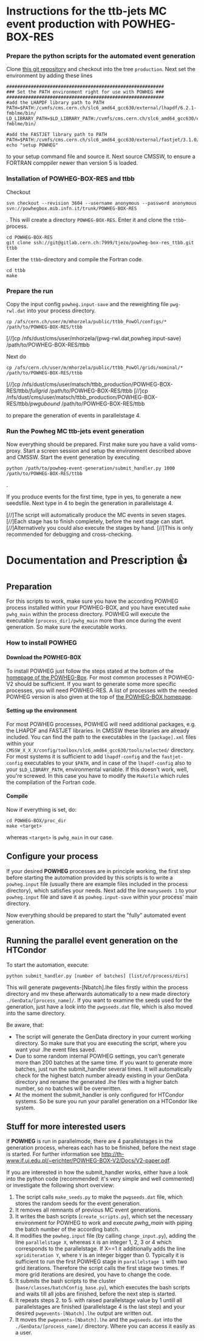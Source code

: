 # Instructions for the ttb-jets MC event production with POWHEG-BOX-RES

### Prepare the python scripts for the automated event generation
Clone [this git repository](https://gitlab.cern.ch/kit-cn-cms/powheg-event-generation) and checkout into the tree `production`.
Next set the environment by adding these lines
```console
##########################################################
### Set the PATH environment right for use with POWHEG ###
##########################################################
#add the LHAPDF library path to PATH
PATH=$PATH:/cvmfs/cms.cern.ch/slc6_amd64_gcc630/external/lhapdf/6.2.1-fmblme/bin/
LD_LIBRARY_PATH=$LD_LIBRARY_PATH:/cvmfs/cms.cern.ch/slc6_amd64_gcc630/external/lhapdf/6.2.1-fmblme/bin/

#add the FASTJET library path to PATH
PATH=$PATH:/cvmfs/cms.cern.ch/slc6_amd64_gcc630/external/fastjet/3.1.0/bin/
echo "setup POWHEG"
```
to your setup command file and source it. Next source CMSSW, to ensure a FORTRAN comppiler newer than version 5 is loaded.


### Installation of POWHEG-BOX-RES and ttbb
Checkout
```console
svn checkout --revision 3604 --username anonymous --password anonymous svn://powhegbox.mib.infn.it/trunk/POWHEG-BOX-RES
```
.
This will create a directory `POWHEG-BOX-RES`. Enter it and clone the `ttbb`-process.
```console
cd POWHEG-BOX-RES
git clone ssh://git@gitlab.cern.ch:7999/tjezo/powheg-box-res_ttbb.git ttbb
```
Enter the `ttbb`-directory and compile the Fortran code.
```console
cd ttbb
make
```

### Prepare the run
Copy the input config `powheg.input-save` and the reweighting file `pwg-rwl.dat` into your process directory.
```console
cp /afs/cern.ch/user/m/mhorzela/public/ttbb_PowOl/configs/* /path/to/POWHEG-BOX-RES/ttbb
```
[//]cp /nfs/dust/cms/user/mhorzela/{pwg-rwl.dat,powheg.input-save} /path/to/POWHEG-BOX-RES/ttbb

Next do
```console
cp /afs/cern.ch/user/m/mhorzela/public/ttbb_PowOl/grids/nominal/* /path/to/POWHEG-BOX-RES/ttbb
```
[//]cp /nfs/dust/cms/user/matsch/ttbb_production/POWHEG-BOX-RES/ttbb/*fullgrid* /path/to/POWHEG-BOX-RES/ttbb
[//]cp /nfs/dust/cms/user/matsch/ttbb_production/POWHEG-BOX-RES/ttbb/*pwgubound* /path/to/POWHEG-BOX-RES/ttbb

to prepare the generation of events in parallelstage 4.

### Run the Powheg MC ttb-jets event generation
Now everything should be prepared. First make sure you have a valid voms-proxy.
Start a screen session and setup the environment described above and CMSSW.
Start the event generation by executing
```console
python /path/to/powheg-event-generation/submit_handler.py 1000 /path/to/POWHEG-BOX-RES/ttbb
```
.

If you produce events for the first time, type in yes, to generate a new seedsfile. Next type in 4 to begin the generation in parallelstage 4.

[//]The script will automatically produce the MC events in seven stages. 
[//]Each stage has to finish completely, before the next stage can start.
[//]Alternatively you could also execute the stages by hand. 
[//]This is only recommended for debugging and cross-checking.


# Documentation and Prescription :+1:

## Preparation
For this scripts to work, make sure you have the according POWHEG process installed within your POWHEG-BOX, and you have executed `make pwhg_main` within the process directory. 
POWHEG will execute the executable `[process_dir]/pwhg_main` more than once during the event generation. So make sure the executable works.

### How to install POWHEG
#### Download the POWHEG-BOX
To install POWHEG just follow the steps stated at the bottom of the [homepage of the POWHEG-Box](http://powhegbox.mib.infn.it/). 
For most common processes it POWHEG-V2 should be sufficient. If you want to generate some more specific processes, you will need POWHEG-RES.
A list of processes with the needed POWHEG version is also given at the top of [the POWHEG-BOX homepage](http://powhegbox.mib.infn.it/).

#### Setting up the environment
For most POWHEG processes, POWHEG will need additional packages, e.g. the LHAPDF and FASTJET libraries. In CMSSW these libraries are already included. 
You can find the path to the executables in the `[package].xml` files within your `CMSSW_X_X_X/config/toolbox/slc6_amd64_gcc630/tools/selected/` directory.
For most systems it is sufficient to add `lhapdf-config` and the `fastjet-config` executables to your `$PATH`, and in case of the `lhapdf-config` also to your `$LD_LIBRARY_PATH`, environmental variable.
If this doesn't work, well, you're screwed. In this case you have to modify the `Makefile` which rules the compilation of the Fortran code.

#### Compile
Now if everything is set, do:
```console
cd POWHEG-BOX/proc_dir
make <target>
```
whereas `<target>` is `pwhg_main` in our case. 

## Configure your process
If your desired **POWHEG** processes are in principle working, the first step before starting the automation provided by this scripts is to write a `powheg.input` file 
(usually there are example files included in the process directory), which satisfies your needs. 
Next add the line `manyseeds 1` to your `powheg.input` file and save it as `powheg.input-save` within your process' main directory.

Now everything should be prepared to start the "fully" automated event generation.

## Running the parallel event generation on the HTCondor
To start the automation, execute:

```console
python submit_handler.py [number of batches] [list/of/process/dirs]
```

This will generate pwgevents-[Nbatch].lhe files firstly within the process directory and mv these afterwards automatically to a new made directory `./GenData/[process_name]/`. 
If you want to examine the seeds used for the generation, just have a look into the `pwgseeds.dat` file, which is also moved into the same directory. 

Be aware, that: 
 * The script will generate the GenData directory in your current working directory. So make sure that you are executing the script, where you want your .lhe event files saved. 
 * Due to some random internal POWHEG settings, you can't generate more than 200 batches at the same time. If you want to generate more batches, just run the submit_handler several times. It will automatically check for the highest batch number already existing in your GenData directory and rename the generated .lhe files with a higher batch number, so no batches will be overwritten.
 * At the moment the submit_handler is only configured for HTCondor systems. So be sure you run your parallel generation on a HTCondor like system.

## Stuff for more interested users
If **POWHEG** is run in parallelmode, there are 4 parallelstages in the generation process, whereas each has to be finished, before the next stage is started. 
For further information see <http://th-www.if.uj.edu.pl/~erichter/POWHEG-BOX-V2/Docs/V2-paper.pdf>.

If you are interested in how the submit_handler works, either have a look into the python code (recommended: it's very simple and well commented) or investigate the following short overview:
 1. The script calls `make_seeds.py` to make the `pwgseeds.dat` file, which stores the random seeds for the event generation.
 2. It removes all remnants of previous MC event generations.
 3. It writes the bash scripts (`create_scripts.py`), which set the necessary environment for POWHEG to work and execute *pwhg_main* with piping the batch number of the according batch. 
 4. It modifies the `powheg.input` file (by calling `change_input.py`), adding the line `parallelstage X`, whereas `X` is an integer 1, 2, 3 or 4 which corresponds to the parallelstage. 
    If X==1 it additionally adds the line `xgriditeration Y`, where `Y` is an integer bigger than 0. Typically it is sufficient to run the first POWHEG stage in `parallelstage 1` with two grid iterations.
    Therefore the script calls the first stage two times. If more grid iterations are desired, you have to change the code.
 5. It submits the bash scripts to the cluster (`base/classes/batchConfig_base.py`), which executes the bash scripts and waits till all jobs are finished, before the next step is started.
 6. It repeats steps 2. to 5. with raised parallelstage value by 1 untill all parallelstages are finished (parallelstage 4 is the last step) and your desired `pwgevents-[Nbatch].lhe` output are written out.
 7. It moves the `pwgevents-[Nbatch].lhe` and the `pwgseeds.dat` into the `./GenData/[process_name]/` directory. Where you can access it easily as a user.




